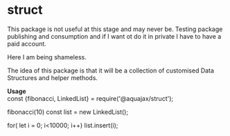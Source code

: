 # struct
This package is not useful at this stage and may never be.
Testing package publishing and consumption and if I want ot do it in private
I have to have a paid account.

Here I am being shameless.

The idea of this package is that it will be a collection of customised 
Data Structures and helper methods.

**Usage**
<br>
const {fibonacci, LinkedList} = require('@aquajax/struct');

fibonacci(10)
const list = new LinkedList();

for( let i = 0; i<10000; i++)
list.insert(i);